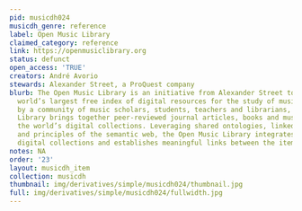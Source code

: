 ```yaml
---
pid: musicdh024
musicdh_genre: reference
label: Open Music Library
claimed_category: reference
link: https://openmusiclibrary.org
status: defunct
open_access: 'TRUE'
creators: André Avorio
stewards: Alexander Street, a ProQuest company
blurb: The Open Music Library is an initiative from Alexander Street to build the
  world’s largest free index of digital resources for the study of music. Curated
  by a community of music scholars, students, teachers and librarians, the Open Music
  Library brings together peer-reviewed journal articles, books and music scores from
  the world’s digital collections. Leveraging shared ontologies, linked open data
  and principles of the semantic web, the Open Music Library integrates disparate
  digital collections and establishes meaningful links between the items they hold.
notes: NA
order: '23'
layout: musicdh_item
collection: musicdh
thumbnail: img/derivatives/simple/musicdh024/thumbnail.jpg
full: img/derivatives/simple/musicdh024/fullwidth.jpg
---
```

